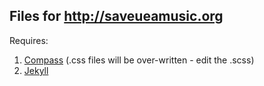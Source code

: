 Files for http://saveueamusic.org
---------------------------------

Requires:

1. [Compass](http://compass-style.org/) (.css files will be over-written - edit the .scss)
2. [Jekyll](https://github.com/mojombo/jekyll)